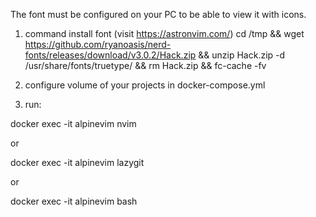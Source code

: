 The font must be configured on your PC to be able to view it with icons.

1. command install font (visit https://astronvim.com/)
cd /tmp && wget https://github.com/ryanoasis/nerd-fonts/releases/download/v3.0.2/Hack.zip && unzip Hack.zip -d /usr/share/fonts/truetype/ && rm Hack.zip && fc-cache -fv

2. configure volume of your projects in docker-compose.yml

3. run:

docker exec -it alpinevim nvim

or

docker exec -it alpinevim lazygit

or

docker exec -it alpinevim bash